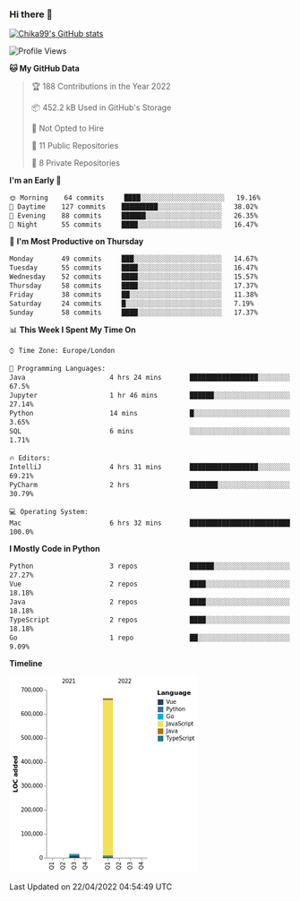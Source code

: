 ### Hi there 👋
[![Chika99's GitHub stats](https://github-readme-stats.vercel.app/api?username=Chika99&count_private=true&show_icons=true)](https://github.com/anuraghazra/github-readme-stats)

<!--START_SECTION:waka-->
![Profile Views](http://img.shields.io/badge/Profile%20Views-1-blue)

**🐱 My GitHub Data** 

> 🏆 188 Contributions in the Year 2022
 > 
> 📦 452.2 kB Used in GitHub's Storage 
 > 
> 🚫 Not Opted to Hire
 > 
> 📜 11 Public Repositories 
 > 
> 🔑 8 Private Repositories  
 > 
**I'm an Early 🐤** 

```text
🌞 Morning    64 commits     ████░░░░░░░░░░░░░░░░░░░░░   19.16% 
🌆 Daytime    127 commits    █████████░░░░░░░░░░░░░░░░   38.02% 
🌃 Evening    88 commits     ██████░░░░░░░░░░░░░░░░░░░   26.35% 
🌙 Night      55 commits     ████░░░░░░░░░░░░░░░░░░░░░   16.47%

```
📅 **I'm Most Productive on Thursday** 

```text
Monday       49 commits     ███░░░░░░░░░░░░░░░░░░░░░░   14.67% 
Tuesday      55 commits     ████░░░░░░░░░░░░░░░░░░░░░   16.47% 
Wednesday    52 commits     ████░░░░░░░░░░░░░░░░░░░░░   15.57% 
Thursday     58 commits     ████░░░░░░░░░░░░░░░░░░░░░   17.37% 
Friday       38 commits     ██░░░░░░░░░░░░░░░░░░░░░░░   11.38% 
Saturday     24 commits     █░░░░░░░░░░░░░░░░░░░░░░░░   7.19% 
Sunday       58 commits     ████░░░░░░░░░░░░░░░░░░░░░   17.37%

```


📊 **This Week I Spent My Time On** 

```text
⌚︎ Time Zone: Europe/London

💬 Programming Languages: 
Java                     4 hrs 24 mins       █████████████████░░░░░░░░   67.5% 
Jupyter                  1 hr 46 mins        ██████░░░░░░░░░░░░░░░░░░░   27.14% 
Python                   14 mins             █░░░░░░░░░░░░░░░░░░░░░░░░   3.65% 
SQL                      6 mins              ░░░░░░░░░░░░░░░░░░░░░░░░░   1.71%

🔥 Editors: 
IntelliJ                 4 hrs 31 mins       █████████████████░░░░░░░░   69.21% 
PyCharm                  2 hrs               ███████░░░░░░░░░░░░░░░░░░   30.79%

💻 Operating System: 
Mac                      6 hrs 32 mins       █████████████████████████   100.0%

```

**I Mostly Code in Python** 

```text
Python                   3 repos             ██████░░░░░░░░░░░░░░░░░░░   27.27% 
Vue                      2 repos             ████░░░░░░░░░░░░░░░░░░░░░   18.18% 
Java                     2 repos             ████░░░░░░░░░░░░░░░░░░░░░   18.18% 
TypeScript               2 repos             ████░░░░░░░░░░░░░░░░░░░░░   18.18% 
Go                       1 repo              ██░░░░░░░░░░░░░░░░░░░░░░░   9.09%

```


**Timeline**

![Chart not found](https://raw.githubusercontent.com/Chika99/Chika99/main/charts/bar_graph.png) 


 Last Updated on 22/04/2022 04:54:49 UTC
<!--END_SECTION:waka-->

<!--
**Chika99/Chika99** is a ✨ _special_ ✨ repository because its `README.md` (this file) appears on your GitHub profile.

Here are some ideas to get you started:

- 🔭 I’m currently working on ...
- 🌱 I’m currently learning ...
- 👯 I’m looking to collaborate on ...
- 🤔 I’m looking for help with ...
- 💬 Ask me about ...
- 📫 How to reach me: ...
- 😄 Pronouns: ...
- ⚡ Fun fact: ...
-->
